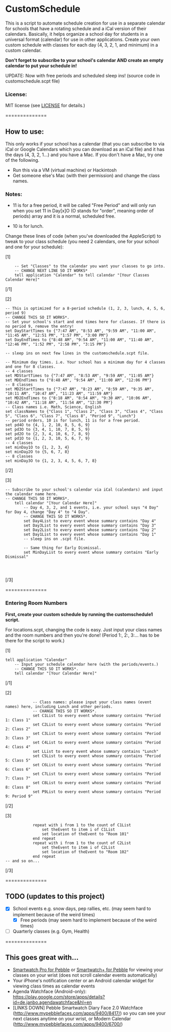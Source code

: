 CustomSchedule
==============

This is a script to automate schedule creation for use in a separate calendar for schools that have a rotating schedule and a iCal version of their calendars. Basically, it helps organize a school day for students in a universal format (calendar) for use in other applications. Create your own custom schedule with classes for each day (4, 3, 2, 1, and minimum) in a custom calendar.

**Don't forget to subscribe to your school's calendar AND create an empty calendar to put your schedule in!**

UPDATE: Now with free periods and scheduled sleep ins! (source code in customschedule.scpt file)

### License:
MIT license (see [LICENSE](LICENSE) for details.)

==============
## How to use:

This only works if your school has a calendar (that you can subscribe to via iCal or Google Calendars which you can download as an iCal file) and it has the days (4, 3, 2, 1...) and you have a Mac. If you don't have a Mac, try one of the following.

- Run this via a VM (virtual machine) or Hackintosh
- Get someone else's Mac (with their permission) and change the class names.

### Notes:
- 11 is for a free period, it will be called "Free Period" and will only run when you set 11 in Day[x]O (O stands for "order", meaning order of periods) array and it is a normal, scheduled free.

- 10 is for lunch.

Change these lines of code (when you've downloaded the AppleScript) to tweak to your class schedule (you need 2 calendars, one for your school and one for your schedule):

[1]


```applescript
	-- Set "Classes" to the calendar you want your classes to go into.
	-- CHANGE NEXT LINE SO IT WORKS*
	tell application "Calendar" to tell calendar "[Your Classes Calendar Here]"
```
	
[/1]



[2]
```applescript
-- This is optimized for a 8-period schedule (1, 2, 3, lunch, 4, 5, 6, period 9)
-- CHANGE THIS SO IT WORKS*.
-- Set your school's start and end times here for classes. If there is no period 9, remove the entry!
set DayStartTimes to {"7:47 AM", "8:53 AM", "9:59 AM", "11:00 AM", "11:45 AM", "12:51 PM", "1:57 PM", "3:00 PM"}
set DayEndTimes to {"8:48 AM", "9:54 AM", "11:00 AM", "11:40 AM", "12:46 PM", "1:52 PM", "2:58 PM", "3:15 PM"}

-- sleep ins on next few lines in the customschedule.scpt file.

-- Minimum day times. i.e. Your school has a minimum day for 4 classes and one for 8 classes.
-- 4 classes
set MDStartTimes to {"7:47 AM", "8:53 AM", "9:59 AM", "11:05 AM"}
set MDEndTimes to {"8:48 AM", "9:54 AM", "11:00 AM", "12:06 PM"}
-- 8 classes
set MD2StartTimes to {"7:47 AM", "8:23 AM", "8:59 AM", "9:35 AM", "10:11 AM", "10:47 AM", "11:23 AM", "11:59 AM"}
set MD2EndTimes to {"8:18 AM", "8:54 AM", "9:30 AM", "10:06 AM", "10:42 AM", "11:18 AM", "11:54 AM", "12:30 PM"}
-- Class names i.e. Math, Science, English
set classNames to {"Class 1", "Class 2", "Class 3", "Class 4", "Class 5", "Class 6", "Class 7", "Class 8", "Period 9", "Lunch"}
-- period orders, 10 is for lunch, 11 is for a free period.
set pd4O to {4, 1, 2, 10, 8, 5, 6, 9}
set pd3O to {3, 4, 1, 10, 7, 8, 5, 9}
set pd2O to {2, 3, 4, 10, 6, 7, 8, 9}
set pd1O to {1, 2, 3, 10, 5, 6, 7, 9}
-- 4 classes
set minDay1O to {1, 2, 3, 4}
set minDay2O to {5, 6, 7, 8}
-- 8 classes
set minDay3O to {1, 2, 3, 4, 5, 6, 7, 8}
```

[/2]

[3]

```applescript
-- Subscribe to your school's calendar via iCal (calendars) and input the calendar name here.
-- CHANGE THIS SO IT WORKS*.
	tell calendar "[Your Calendar Here]"
		-- Day 4, 3, 2, and 1 events, i.e. your school says "4 Day" for Day 4, change "Day 4" to "4 Day".
		-- CHANGE THIS SO IT WORKS*.
		set Day4List to every event whose summary contains "Day 4"
		set Day3List to every event whose summary contains "Day 3"
		set Day2List to every event whose summary contains "Day 2"
		set Day1List to every event whose summary contains "Day 1"
		-- sleep ins on .scpt file.
		
		-- Same thing for Early Dismissal.
		set MinDayList to every event whose summary contains "Early Dismissal"




```
[/3]

==============
### Entering Room Numbers

**First, create your custom schedule by running the customschedule1 script.**

For locations.scpt, changing the code is easy. Just input your class names and the room numbers and then you're done!
(Period 1:, 2:, 3:... has to be there for the script to work.)

[1]
```applescript
tell application "Calendar"
	-- Input your schedule calendar here (with the periods/events.)
	-- CHANGE THIS SO IT WORKS*.
	tell calendar "[Your Calendar Here]"
```
[/1]

[2]
```applescript
			-- Class names: please input your class names (event names) here, including Lunch and other periods.
			-- CHANGE THIS SO IT WORKS*.
			set C1List to every event whose summary contains "Period 1: Class 1"
			set C2List to every event whose summary contains "Period 2: Class 2"
			set C3List to every event whose summary contains "Period 3: Class 3"
			set C4List to every event whose summary contains "Period 4: Class 4"
			set LList to every event whose summary contains "Lunch"
			set C5List to every event whose summary contains "Period 5: Class 5"
			set C6List to every event whose summary contains "Period 6: Class 6"
			set C7List to every event whose summary contains "Period 7: Class 7"
			set C8List to every event whose summary contains "Period 8: Class 8"
			set P9List to every event whose summary contains "Period 9: Period 9"

```
[/2]

[3]

```applescript
			repeat with i from 1 to the count of C1List
				set theEvent to item i of C1List
				set location of theEvent to "Room 101"
			end repeat
			repeat with i from 1 to the count of C2List
				set theEvent to item i of C2List
				set location of theEvent to "Room 102"
			end repeat
-- and so on...
```

[/3]

==============
## TODO (updates to this project)

- [x] School events e.g. snow days, pep rallies, etc. (may seem hard to implement because of the weird times)
	- [x] Free periods (may seem hard to implement because of the weird times)
- [ ] Quarterly classes (e.g. Gym, Health)

==============
## This goes great with...

- [Smartwatch Pro for Pebble](http://www.smartwatch.pro/) or [Smartwatch+ for Pebble](https://itunes.apple.com/us/app/smartwatch-for-pebble/id711357931) for viewing your classes on your wrist (does not scroll calendar events automatically)
- Your iPhone's notification center or an Android calendar widget for viewing class times as calendar events
- Agenda Watchface (Android-only): https://play.google.com/store/apps/details?id=de.janbo.agendawatchface&hl=en
- [LINKS DOWN] Pebble Smartwatch Diary Face 2.0 Watchface (http://www.mypebblefaces.com/apps/9400/8417/) so you can see your next classes anytime on your wrist, or Modern Calendar (http://www.mypebblefaces.com/apps/9400/6700/)
